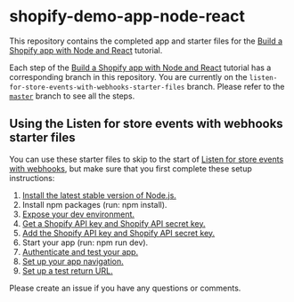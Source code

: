 # shopify-demo-app-node-react

This repository contains the completed app and starter files for the
[Build a Shopify app with Node and React](https://developers.shopify.com/tutorials/build-a-shopify-app-with-node-and-react)
tutorial.

Each step of the
[Build a Shopify app with Node and React](https://developers.shopify.com/tutorials/build-a-shopify-app-with-node-and-react)
tutorial has a corresponding branch in this repository. You are currently on the
`listen-for-store-events-with-webhooks-starter-files` branch. Please refer to
the
[`master`](https://github.com/Shopify/shopify-demo-app-node-react/tree/master)
branch to see all the steps.

## Using the Listen for store events with webhooks starter files

You can use these starter files to skip to the start of
[Listen for store events with webhooks](https://developers.shopify.com/tutorials/build-a-shopify-app-with-node-and-react/listen-for-store-events-with-webhooks),
but make sure that you first complete these setup instructions:

1. [Install the latest stable version of Node.js.](https://developers.shopify.com/tutorials/build-a-shopify-app-with-node-and-react/set-up-your-app#install-the-latest-stable-version)
2. Install npm packages (run: npm install).
3. [Expose your dev environment.](https://developers.shopify.com/tutorials/build-a-shopify-app-with-node-and-react/embed-your-app-in-shopify#expose-your-dev-environment)
4. [Get a Shopify API key and Shopify API secret key.](https://developers.shopify.com/tutorials/build-a-shopify-app-with-node-and-react/embed-your-app-in-shopify#get-a-shopify-api-key)
5. [Add the Shopify API key and Shopify API secret key.](https://developers.shopify.com/tutorials/build-a-shopify-app-with-node-and-react/embed-your-app-in-shopify#add-the-shopify-api-key)
6. Start your app (run: npm run dev).
7. [Authenticate and test your app.](https://developers.shopify.com/tutorials/build-a-shopify-app-with-node-and-react/embed-your-app-in-shopify#authenticate-and-test)
8. [Set up your app navigation.](https://developers.shopify.com/tutorials/build-a-shopify-app-with-node-and-react/build-your-user-interface-with-polaris#set-up-your-app-navigation)
9. [Set up a test return URL.](https://developers.shopify.com/tutorials/build-a-shopify-app-with-node-and-react/charge-a-fee-using-the-billing-api#set-up-a-test-return-url)

Please create an issue if you have any questions or comments.
